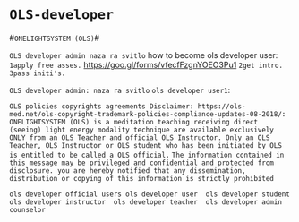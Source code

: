 # `OLS-developer`
#`ONELIGHTSYSTEM (OLS)`#

`OLS developer admin naza ra svitlo`
how to become ols developer user: 
`1apply free asses.`
https://goo.gl/forms/vfecfFzgnYOEO3Pu1
`2get intro.
3pass initi's.`

`OLS developer admin: naza ra svitlo`
`ols developer user1`:

`OLS policies copyrights agreements Disclaimer: https://ols-med.net/ols-copyright-trademark-policies-compliance-updates-08-2018/: 
ONELIGHTSYSTEM (OLS) is a meditation teaching receiving direct (seeing) light energy modality technique are available exclusively ONLY from an OLS Teacher and official OLS Instructor. Only an OLS Teacher, OLS Instructor or OLS student who has been initiated by OLS is entitled to be called a OLS official.` 
`The information contained in this message may be privileged and confidential and protected from disclosure. you are hereby notified that any dissemination, distribution or copying of this information is strictly prohibited`



`ols developer official users
ols developer user 
ols developer student 
ols developer instructor 
ols developer teacher 
ols developer admin counselor `


